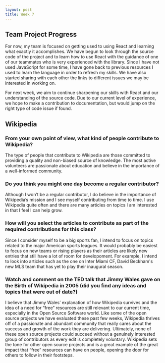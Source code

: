 ```yaml
---
layout: post
title: Week 7
---
```


## Team Project Progress

For now, my team is focused on getting used to using React and learning what exactly it accomplishes. We have begun to look through the source code of the project and to learn how to use React with the guidance of one of our teammates who is very experienced with the library. Since I have not used JavaScript for some time, I have gone back to previous resources I used to learn the language in order to refresh my skills. We have also started sharing with each other the links to different issues we may be interested in working on. 

For next week, we aim to continue sharpening our skills with React and our understanding of the source code. Due to our current level of experience, we hope to make a contribution to documentation, but would jump on the right type of code issue if found.

## Wikipedia

### From your own point of view, what kind of people contribute to Wikipedia?

The type of people that contribute to Wikipedia are those committed to providing a quality and non-biased source of knowledge. The most active volunteers are passionate about education and believe in the importance of a well-informed community.

### Do you think you might one day become a regular contributor?

Although I won’t be a regular contributor, I do believe in the importance of Wikipedia’s mission and I see myself contributing from time to time. I use Wikipedia quite often and there are many articles on topics I am interested in that I feel I can help grow.

### How will you select the articles to contribute as part of the required contributions for this class?

Since I consider myself to be a big sports fan, I intend to focus on topics related to the major American sports leagues. It would probably be easiest to focus on new teams or rising players as their articles are likely new entries that still have a lot of room for developoment. For example, I intend to look into articles such as the one on Inter Miami CF, David Beckham's new MLS team that has yet to play their inaugural season. 

### Watch and comment on the TED talk that Jimmy Wales gave on the Birth of Wikipedia in 2005 (did you find any ideas and topics that were out of date?)

I believe that Jimmy Wales’ explanation of how Wikipedia survives and the idea of a need for “free” resources are still relevant to our current time, especially in the Open Source Software world. Like some of the open source projects we have evaluated these past few weeks, Wikipedia thrives off of a passionate and abundant community that really cares about the success and growth of the work they are delivering. Ultimately, none of these open source projects could succeed without a genuinely interested group of contributors as every edit is completely voluntary. Wikipedia sets the tone for other open source projects and is a great example of the great impact that “free” resources can have on people, opening the door for others to follow in their footsteps. 
